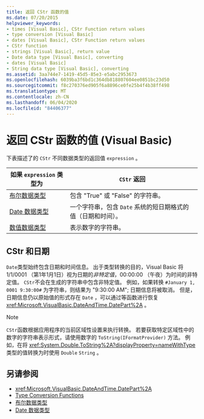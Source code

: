 ```yaml
---
title: 返回 CStr 函数的值
ms.date: 07/20/2015
helpviewer_keywords:
- times [Visual Basic], CStr Function return values
- type conversion [Visual Basic]
- dates [Visual Basic], CStr Function return values
- CStr function
- strings [Visual Basic], return value
- Date data type [Visual Basic], converting
- dates [Visual Basic]
- String data type [Visual Basic], converting
ms.assetid: 3aa744e7-1419-45d5-85e3-e5abc2953673
ms.openlocfilehash: 6039ba3f6bd1c364db818807604ee0851bc23d50
ms.sourcegitcommit: f8c270376ed905f6a8896ce0fe25b4f4b38ff498
ms.translationtype: MT
ms.contentlocale: zh-CN
ms.lasthandoff: 06/04/2020
ms.locfileid: "84406377"
---
```

# <a name="return-values-for-the-cstr-function-visual-basic"></a>返回 CStr 函数的值 (Visual Basic)
下表描述了的 `CStr` 不同数据类型的返回值 `expression` 。  
  
|如果 `expression` 类型为|`CStr` 返回|  
|-----------------------------|--------------------|  
|[布尔数据类型](../data-types/boolean-data-type.md)|包含 "True" 或 "False" 的字符串。|  
|[Date 数据类型](../data-types/date-data-type.md)|一个字符串，包含 `Date` 系统的短日期格式的值（日期和时间）。|  
|[数值数据类型](../../programming-guide/language-features/data-types/numeric-data-types.md)|表示数字的字符串。|  
  
## <a name="cstr-and-date"></a>CStr 和日期  
 `Date`类型始终包含日期和时间信息。 出于类型转换的目的，Visual Basic 将1/1/0001 （第1年1月1日）视为日期的*非特定值*，00:00:00 （午夜）为时间的非特定值。 `CStr`不会在生成的字符串中包含非特定值。 例如，如果转换 `#January 1, 0001 9:30:00#` 为字符串，则结果为 "9:30:00 AM"; 日期信息将被取消。 但是，日期信息仍以原始值的形式存在 `Date` ，可以通过等函数进行恢复 <xref:Microsoft.VisualBasic.DateAndTime.DatePart%2A> 。  
  
> [!NOTE]
> `CStr`函数根据应用程序的当前区域性设置来执行转换。 若要获取特定区域性中的数字的字符串表示形式，请使用数字的 `ToString(IFormatProvider)` 方法。 例如，在将 <xref:System.Double.ToString%2A?displayProperty=nameWithType> 类型的值转换为时使用 `Double` `String` 。  
  
## <a name="see-also"></a>另请参阅

- <xref:Microsoft.VisualBasic.DateAndTime.DatePart%2A>
- [Type Conversion Functions](type-conversion-functions.md)
- [布尔数据类型](../data-types/boolean-data-type.md)
- [Date 数据类型](../data-types/date-data-type.md)
